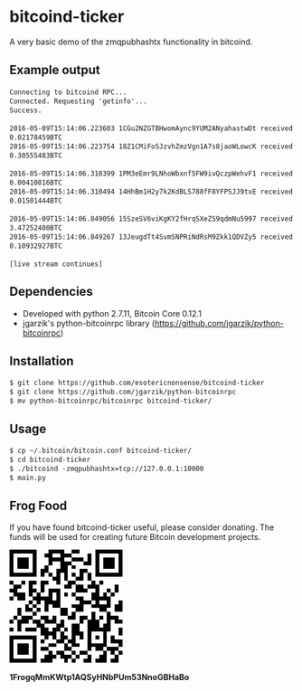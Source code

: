 # bitcoind-ticker

A very basic demo of the zmqpubhashtx functionality in bitcoind.

## Example output

```
Connecting to bitcoind RPC...
Connected. Requesting 'getinfo'...
Success.

2016-05-09T15:14:06.223603 1CGu2NZGTBHwomAync9YUM2ANyahastwDt received 0.02178459BTC
2016-05-09T15:14:06.223754 18Z1CMiFoSJzvhZmzVgn1A7s8jaoWLowcK received 0.30555483BTC

2016-05-09T15:14:06.310399 1PM3eEmr9LNhoWbxnf5FW9ivQczpWehvF1 received 0.00410816BTC
2016-05-09T15:14:06.310494 14HhBm1H2y7k2KdBLS788fF8YFPSJJ9txE received 0.01501444BTC

2016-05-09T15:14:06.849056 15SzeSV6viKgKY2fHrqSXeZS9qdmNu5997 received 3.47252400BTC
2016-05-09T15:14:06.849267 13JeugdTt4SvmSNPRiNdRsM9Zkk1QDVZy5 received 0.10932927BTC

[live stream continues]
```

## Dependencies

* Developed with python 2.7.11, Bitcoin Core 0.12.1
* jgarzik's python-bitcoinrpc library (https://github.com/jgarzik/python-bitcoinrpc)

## Installation

```
$ git clone https://github.com/esotericnonsense/bitcoind-ticker
$ git clone https://github.com/jgarzik/python-bitcoinrpc
$ mv python-bitcoinrpc/bitcoinrpc bitcoind-ticker/
```

## Usage
```
$ cp ~/.bitcoin/bitcoin.conf bitcoind-ticker/
$ cd bitcoind-ticker
$ ./bitcoind -zmqpubhashtx=tcp://127.0.0.1:10000
$ main.py
```

Frog Food
---------

If you have found bitcoind-ticker useful, please consider donating.
The funds will be used for creating future Bitcoin development projects.

![ScreenShot](/screenshots/donation-qr.png)

**1FrogqMmKWtp1AQSyHNbPUm53NnoGBHaBo**
